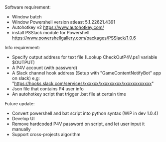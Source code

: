Software requirement:
- Window batch 
- Window Powershell version atleast 5.1.22621.4391
- Autohotkey v2 https://www.autohotkey.com/
- install PSSlack module for Powershell https://www.powershellgallery.com/packages/PSSlack/1.0.6


Info requirement:
- Specify output address for text file (Lookup CheckOutP4V.ps1 variable $OUTPUT)
- A P4V account (with password)
- A Slack channel hook address (Setup with "GameContentNotifyBot" app on slack) e,g: 
    "https://hooks.slack.com/services/xxxxxx/xxxxxxxxx/xxxxxxxxxxxx"
- Json file that contains P4 user info
- An autohotkey script that trigger .bat file at certain time

Future update:
- Convert powershell and bat script into python syntax (WIP in dev 1.0.4)
- Develop UI
- Remove hardcoded P4V password on script, and let user input it manually
- Support cross-projects algorithm
